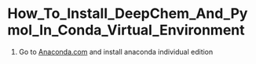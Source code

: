 # How_To_Install_DeepChem_And_Pymol_In_Conda_Virtual_Environment

1. Go to [Anaconda.com](https://www.anaconda.com/) and install anaconda individual edition

```


```
